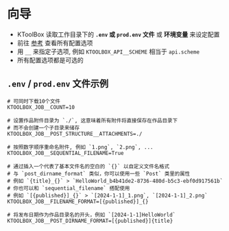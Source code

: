 # 向导

- KToolBox 读取工作目录下的 **`.env` 或 `prod.env` 文件** 或 **环境变量** 来设定配置
- 前往 [参考](./reference.md) 查看所有配置选项
- 用 `__` 来指定子选项, 例如 `KTOOLBOX_API__SCHEME` 相当于 `api.scheme`
- 所有配置选项都是可选的

## `.env` / `prod.env` 文件示例

```dotenv
# 可同时下载10个文件
KTOOLBOX_JOB__COUNT=10

# 设置作品附件目录为 `./`, 这意味着所有附件将直接保存在作品目录下
# 而不会创建一个子目录来储存
KTOOLBOX_JOB__POST_STRUCTURE__ATTACHMENTS=./

# 按照数字顺序重命名附件, 例如 `1.png`, `2.png`, ...
KTOOLBOX_JOB__SEQUENTIAL_FILENAME=True

# 通过插入一个代表了基本文件名的空白的 `{}` 以自定义文件名格式 
# 与 `post_dirname_format` 类似，你可以使用一些 `Post` 类里的属性
# 例如 `{title}_{}` > `HelloWorld_b4b41de2-8736-480d-b5c3-ebf0d917561b`
# 你也可以和 `sequential_filename` 搭配使用
# 例如 `[{published}]_{}` > `[2024-1-1]_1.png`, `[2024-1-1]_2.png`
KTOOLBOX_JOB__FILENAME_FORMAT=[{published}]_{}

# 将发布日期作为作品目录名的开头，例如 `[2024-1-1]HelloWorld`
KTOOLBOX_JOB__POST_DIRNAME_FORMAT=[{published}]{title}
```
